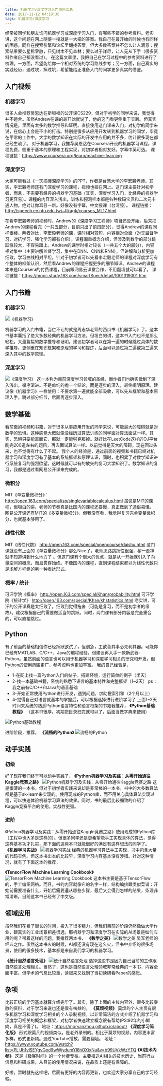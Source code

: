 ```yaml
---
title: 机器学习/深度学习入门资料汇总
date: 2017-11-12 04:18:36
tags: 机器学习/深度学习
---
```

经常被同学和朋友询问机器学习或深度学习入门，有哪些不错的参考资料。老实讲，这个问题在网上随便一搜就是一大把的答案。我自己在最开始的时候也有同样的困惑，同样在搜索引擎和论坛里翻找答案。但大多数答案并不怎么让人满意：搜索结果要么星稀零散，只见树木不见森林；要么过于详尽，让人无从下手（很多资料作者自己都没看过）。
在这篇文章里，我把自己在学习过程中的参考资料进行了梳理。一方面，希望能给你一个相对系统的学习路线参考；另一方面，自己真实的实践经历，遇过坎，掉过坑，希望能给正准备入门的同学更多真实的借鉴。
## 入门视频
### 机器学习
很多人会推荐吴恩达在斯坦福的公开课CS229，但对于初学的同学来说，我觉得并不适合。虽然Andrew在课的最开始就说了，他的这门看更侧重于实践。但真实情况是，里面有太多的数学推导和证明。直接使用这门课来入门，对初学的同学来说，在信心上会是不小的打击。特别是很多从应用开发转到机器学习的同学，毕竟在平常的工作中，大学的数学知识在实际的开发中应用的并不多，估计很多现在都已经生疏了。
对于机器学习，我推荐吴恩达在Coursera开设的机器学习课程，课程免费，侧重于基本的原理和工程实现，对初学者相对友好。字幕中英可选。
课程链接：<https://www.coursera.org/learn/machine-learning>
### 深度学习
大家可能看过《一天搞懂深度学习》的PPT，作者是台湾大学的李宏毅老师。其实，李宏毅老师还有门深度学习的课程，视频也挂在网上。这门课主要针对初学者，而且，不需要有经典的机器学习基础（其实，深度学习入门，比经典的机器学习更容易）。课程的内容深入浅出，训练和预测样本都是各种数码宝贝和二次元卡通人物，绝对让你耳目一新。好像没有字幕，中文授课（台湾腔）。
课程链接：<http://speech.ee.ntu.edu.tw/~tlkagk/courses_ML17.html>

在看李宏毅老师的视频时，Andrew的《深度学习工程师》项目还没开始。后来把Andrew的课程看完（一共五部分，目前只出了前四部分），觉得Andrew的课程同样很棒。两者对比，李宏毅老师的课，课时相对较短，内容相对全面（对无监督学习、对抗学习、强化学习都有介绍），课程偏重概念介绍，但涉及到数学的部分跳跃性较大，不容易跟上。Andrew的课学时相对较长（一共五个大的部分），内容相对集中（主要讲解监督学习，集中在DNN、CNN和RNN），但讲解和分析更加细致，学习曲线相对平坦。针对于初学者可以先看李宏毅老师的课程对深度学习有个整体的框架认识，然后看Andrew的课程把握更多的细节知识。Andrew的课程本来是Coursera的付费课程，目前跟网易云课堂合作，不用翻墙就可以看了。
课程链接：<https://mooc.study.163.com/smartSpec/detail/1001319001.htm>
## 入门书籍
### 机器学习
![《机器学习》](http://upload-images.jianshu.io/upload_images/4905018-87dd57bb4f2c2fd9.png?imageMogr2/auto-orient/strip%7CimageView2/2/w/1240)

机器学习的入门书籍，当仁不让的就是周志华老师的西瓜书《机器学习》了。这本书基本囊括了绝大多数经典的机器学习方法。但坦白的讲，这本书入门也不是那么轻松，大量篇幅的数学推导和证明。建议初学者可以在第一遍的时候跳过具体的数学推导，更侧重在知识框架和原理的学习和提炼，后面可以通过第二遍或第三遍来深入其中的数学原理。
### 深度学习
![《深度学习》](http://upload-images.jianshu.io/upload_images/4905018-9f5ed279f267584c.png?imageMogr2/auto-orient/strip%7CimageView2/2/w/1240)
这一本称为目前深度学习领域的圣经，而作者们也确实做到了深入浅出，循序渐进。不是单纯的抛一个结论，而是逐步的深入，最终阐明原理。建议像《机器学习》一样使用：不要求第一遍就能全部吸收，可以先从框架和基本原理入手，跳过部分细节，后面再逐步深入。
## 数学基础
看前面的视频和书籍，对于很多从事应用开发的同学来说，可能最大的障碍就是对数学的恐惧。这种感觉大概就像没经历过算法训练的同学面对算法面试一样。其实，恐惧只要能直面它，那就一定能够克服掉。就好比在LeetCode这样的OJ平台刷完200道左右的题目，再去面试算法一样。以前觉得是天大的障碍，现在回过头来，也不觉得有什么了不起。
我个人的经验是，通过前面的视频和书籍已经对机器学习和深度学习有了基本的系统框架和原理认识，同时，也积累了对数学知识进行系统复习的强烈欲望。这时候就可以有的放矢的复习大学知识了。数学知识的复习，我都是通过看网易公开课来完成的。
### 微积分
MIT《单变量微积分》：<http://open.163.com/special/sp/singlevariablecalculus.html>
虽说是MIT的课程，但坦白的讲，老师的节奏真是比国内的课程还要慢，真正做到了通俗易懂。
网易公开课还有MIT的《多变量微积分》，但我没有看，我觉得复习完单变量微积分，也就基本够用了。
### 线性代数
MIT《线性代数》
<http://open.163.com/special/opencourse/daishu.html>
这门课就没有上面的《单变量微积分》那么Nice了，老师思路跳跃性很强，稍一走神就不知道讲到什么地方了 。但这门课有个很大的优点，就是从一开始就引入了向量空间的概念，而且贯穿始终。不像国内的课程，直到课程结束都以为线性代数只是求解方程组的另一种表达形式。
### 概率 / 统计
可汗学院《概率》
<http://open.163.com/special/Khan/probability.html>
可汗学院《统计学》
<http://open.163.com/special/Khan/khstatistics.html>
老实讲，可汗的公开课真是太细致了，细致到觉得拖沓（可能是复习，而不是初学者的缘故）。建议根据自己的需要做适当的跳跃。同时，两门课有部分内容是完全重合的，可以直接跳过。
## Python
有了前面的基础相信你已经跃跃欲试了，但别急，工欲善其事必先利其器。可能你已经有MATLAB、C/C++、Java的编程经验，但建议再入手一款新武器-Python。虽然前面的语言也可以用于机器学习和深度学习相关的研究和开发，但Python的使用范围更广，参考资料也更加丰富。
我的自己经验是，
* 1-在网上找一篇Python入门的帖子，搭建环境，运行简单的例子（半天）
* 2-找一本基础书籍，系统的熟悉下语言的基本特性和完整框架（1~2天）
ps：我之前有C/C++和Java的语音基础
* 3-开始正常使用Python进行开发，遇到问题，求助搜索引擎（2个月以上）
* 4-觉得自己对语言就基本的掌握后，可以根据选择进行进阶学习了
上面1~2天时间来系统的熟悉Python语言特性和语言框架的书籍我推荐，
**《Python基础教程》**
（这本书很厚，初期把目录扫完就可以了，后面当做字典来使用）

![Python基础教程](http://upload-images.jianshu.io/upload_images/4905018-25ab68388a811102.png?imageMogr2/auto-orient/strip%7CimageView2/2/w/1240)

进阶阶段，推荐，
**《流畅的Python》**
![流畅的Python](http://upload-images.jianshu.io/upload_images/4905018-80bedd75a383075d.png?imageMogr2/auto-orient/strip%7CimageView2/2/w/1240)
## 动手实践
### 初级
好了现在我们终于可以动手实践了，
**《Python机器学习及实践：从零开始通往Kaggle竞赛之路》**
![Python机器学习及实践：从零开始通往Kaggle竞赛之路](http://upload-images.jianshu.io/upload_images/4905018-56c0528a6f9e195c.png?imageMogr2/auto-orient/strip%7CimageView2/2/w/1240)
这是很薄的一本书，但对于初学者实践来说却是非常棒的一本书。书中的大多数算法都是基于sk-learn来实现的。使用现成的Python库，而不用关心具体算法实现过程，可以快速体验机器学习算法的效果。同时，书的最后比较细致的介绍了Kaggle竞赛平台的使用，实战性更强。
### 进阶
《Python机器学习及实践：从零开始通往Kaggle竞赛之路》使用现成的Python库（工程中也大多是这样的）。但很多同学还是更希望能手工实现具体的算法，觉得这样基本功才扎实，那下面的这两本书就能很好的满足有这样想法的同学了。
**《机器学习实战》**
![机器学习实战](http://upload-images.jianshu.io/upload_images/4905018-bfcf83388e932f2c.png?imageMogr2/auto-orient/strip%7CimageView2/2/w/1240)
经典的机器学习算法手工实现，书中包含大量的代码实例。但这本书出本的比较早，深度学习内容基本没有涉猎。针对这种情况，就有了下面这本的推荐，

**《TensorFlow Machine Learning Cookbook》**
![TensorFlow Machine Learning Cookbook](http://upload-images.jianshu.io/upload_images/4905018-8ecb1c36d881acfb.png?imageMogr2/auto-orient/strip%7CimageView2/2/w/1240)
这本书主要是基于TensorFlow的，手工编织网络。而且，书的内容就像它的名字一样，结构编排跟类似菜谱：开始前需要准备什么，开始后需要遵从哪些步骤，最后又会得到怎样的结果，条理非常清晰。目前这本书已经有了中文版。
## 领域应用
虽然我们花费了很长的时间，投入了很多精力，但我们目前的阶段仍然像做大学作业，跟真实的工业场景相差很远。那机器学习和深度学习在实际的AI场景是如何应用的呢？带着这样的问题，我推荐两本书，
**《数学之美》**
![数学之美](http://upload-images.jianshu.io/upload_images/4905018-fe21d68dd379dfe2.png?imageMogr2/auto-orient/strip%7CimageView2/2/w/1240)
吴军老师的经典之作。虽然这本书火的时候，AI都还没有现在这么火，但书中介绍的很多场景，使用的很多技术，基本都是来自我们学习的机器学习。

**《统计自然语言处理》**
![统计自然语言处理](http://upload-images.jianshu.io/upload_images/4905018-02feed30f620107b.png?imageMogr2/auto-orient/strip%7CimageView2/2/w/1240)
选择这边书是因为自己当前的工作跟自然语言处理相关。当然了，这也是自然语言处理领域非常经典的一本书，内容全面丰富。但学术的气息比较重，读起来又找到了当初读研看Paper的感觉。
## 杂项
比较正统的学习基本就算介绍完毕了。其实，除了上面的主线内容外，很多比较零散的资料，对于学习来说也还是很有裨益的。
**《莫烦视频》**
莫烦的个人主页有很多机器学习和深度学习相关的个人录制视频。以非常简洁的方式介绍了机器学习和深度学习相关的概念和框架，对初学者快速建立概念很有帮助(PS:92年的小鲜肉，真是不得了)。
地址：<https://morvanzhou.github.io/about/>
**《深度学习简化版》**
形式跟莫凡的视频类似，是老外录制的。相比于莫烦的视频，内容更丰富多样，形式更新颖。通过YouTube播放，需要翻墙。
地址：<https://www.youtube.com/watch?list=PLjJh1vlSEYgvGod9wWiydumYl8hOXixNu&v=b99UVkWzYTQ>
**《AI技术内参》**
这是《极客时间》的一个付费专栏。主要推送AI相关的技术历史、当前行业信息和科研成果，从目前的使用情况来说，在品质上还是有保障的。

好啦，暂时就先这样吧，后面有更好的内容再更新，也欢迎大家分享自己的学习经验。







